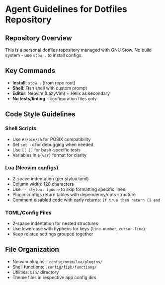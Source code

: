# Agent Guidelines for Dotfiles Repository

## Repository Overview
This is a personal dotfiles repository managed with GNU Stow. No build system - use `stow .` to install configs.

## Key Commands
- **Install**: `stow .` (from repo root)
- **Shell**: Fish shell with custom prompt
- **Editor**: Neovim (LazyVim) + Helix as secondary
- **No tests/linting** - configuration files only

## Code Style Guidelines

### Shell Scripts
- Use `#!/bin/sh` for POSIX compatibility
- Set `set -x` for debugging when needed
- Use `[[ ]]` for bash-specific tests
- Variables in `${var}` format for clarity

### Lua (Neovim configs)
- 2-space indentation (per stylua.toml)
- Column width: 120 characters  
- Use `-- stylua: ignore` to skip formatting specific lines
- Plugin configs return tables with dependency/opts structure
- Comment disabled code with early returns: `if true then return {} end`

### TOML/Config Files
- 2-space indentation for nested structures
- Use lowercase with hyphens for keys (`line-number`, `cursor-line`)
- Keep related settings grouped together

## File Organization
- Neovim plugins: `.config/nvim/lua/plugins/`
- Shell functions: `.config/fish/functions/`
- Utilities: `bin/` directory
- Theme files in respective app config dirs